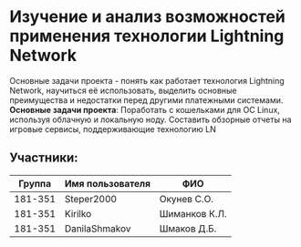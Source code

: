 # Изучение и анализ возможностей применения технологии Lightning Network
Основные задачи проекта - понять как работает технология Lightning Network, научиться её использовать, выделить основные преимущества и недостатки перед другими платежными системами. <br>
<b> Основные задачи проекта</b>: Поработать с кошельками для ОС Linux, используя облачную и локальную ноду. Составить обзорные отчеты на игровые сервисы, поддерживающие технологию LN
## Участники:

  | Группа  | Имя пользователя | ФИО              |
  |---------|------------------|------------------|
  | 181-351 | Steper2000       | Окунев С.О.      |
  | 181-351 | Kirilko          | Шиманков К.Л.    |
  | 181-351 | DanilaShmakov    | Шмаков Д.Б.      |
